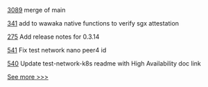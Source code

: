 
[3089](https://github.com/hyperledger/besu/pull/3089) merge of main

[341](https://github.com/hyperledger-labs/private-data-objects/pull/341) add to wawaka native functions to verify sgx attestation

[275](https://github.com/hyperledger/transact/pull/275) Add release notes for 0.3.14

[541](https://github.com/hyperledger/fabric-samples/pull/541) Fix test network nano peer4 id

[540](https://github.com/hyperledger/fabric-samples/pull/540) Update test-network-k8s readme with High Availability doc link


[See more >>>](https://start-here.hyperledger.org/pull-requests)
